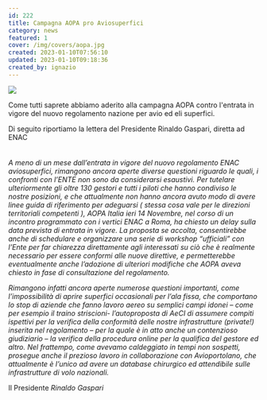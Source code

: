 ```yaml
---
id: 222
title: Campagna AOPA pro Aviosuperfici
category: news
featured: 1
cover: /img/covers/aopa.jpg
created: 2023-01-10T07:56:10
updated: 2023-01-10T09:18:36
created_by: ignazio
---
```


<img class="float-start mr-3 max-w-[300px]" src="/img/stories/2023-01-aopa-pro-aviosuperfici.jpg"/>

Come tutti saprete abbiamo aderito alla campagna AOPA contro l'entrata in vigore del nuovo regolamento nazione per avio ed eli superfici.

Di seguito riportiamo la lettera del Presidente Rinaldo Gaspari, diretta ad ENAC<br />
<br />
<br />
_A meno di un mese dall’entrata in vigore del nuovo regolamento ENAC aviosuperfici, rimangono ancora aperte diverse questioni riguardo le quali, i confronti con l’ENTE non sono da considerarsi esaustivi. Per tutelare ulteriormente gli oltre 130 gestori e tutti i piloti che hanno condiviso le nostre posizioni, e che attualmente non hanno ancora avuto modo di avere linee guida di riferimento per adeguarsi ( stessa cosa vale per le direzioni territoriali competenti ), AOPA Italia ieri 14 Novembre, nel corso di un incontro programmato con i vertici ENAC a Roma, ha chiesto un delay sulla data prevista di entrata in vigore. La proposta se accolta, consentirebbe anche di schedulare e organizzare una serie di workshop “ufficiali” con l’Ente per far chiarezza direttamente agli interessati su ciò che è realmente necessario per essere conformi alle nuove direttive, e permetterebbe eventualmente anche l’adozione di ulteriori modifiche che AOPA aveva chiesto in fase di consultazione del regolamento._

_Rimangono infatti ancora aperte numerose questioni importanti, come l’impossibilità di aprire superfici occasionali per l’ala fissa, che comportano lo stop di aziende che fanno lavoro aereo su semplici campi idonei – come per esempio il traino striscioni- l’autoproposta di AeCI di assumere compiti ispettivi per la verifica della conformità delle nostre infrastrutture (private!) inserita nel regolamento – per la quale è in atto anche un contenzioso giudiziario – la verifica della procedura online per la qualifica del gestore ed altro. Nel frattempo, come avevamo caldeggiato in tempi non sospetti, prosegue anche il prezioso lavoro in collaborazione con Avioportolano, che attualmente è l’unico ad avere un database chirurgico ed attendibile sulle infrastrutture di volo nazionali._

Il Presidente
_Rinaldo Gaspari_

</div>
